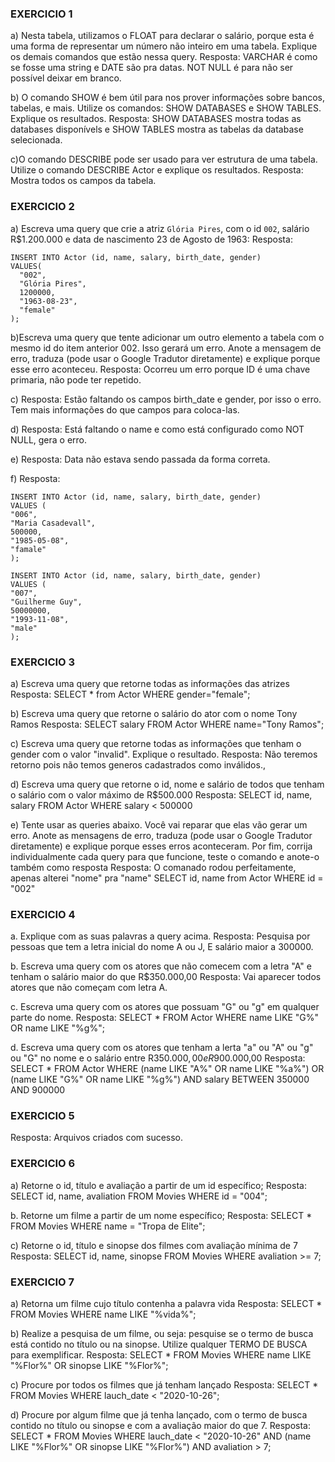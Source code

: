 ### EXERCICIO 1

a) Nesta tabela, utilizamos o FLOAT para declarar o salário, porque esta é uma forma de representar um número não inteiro em uma tabela. Explique os demais comandos que estão nessa query.
Resposta: VARCHAR é como se fosse uma string e DATE são pra datas. NOT NULL é para não ser possível deixar em branco. 

b) O comando SHOW é bem útil para nos prover informações sobre bancos, tabelas, e mais. Utilize os comandos: SHOW DATABASES e SHOW TABLES. Explique os resultados. 
Resposta: SHOW DATABASES mostra todas as databases disponívels e SHOW TABLES mostra as tabelas da database selecionada. 

c)O comando DESCRIBE pode ser usado para ver estrutura de uma tabela. Utilize o comando DESCRIBE Actor e explique os resultados.
Resposta: Mostra todos os campos da tabela. 


### EXERCICIO 2

a) Escreva uma query que crie a atriz `Glória Pires`, com o id `002`, salário R$1.200.000 e data de nascimento 23 de Agosto de 1963:
Resposta: 
```
INSERT INTO Actor (id, name, salary, birth_date, gender)
VALUES(
  "002", 
  "Glória Pires",
  1200000,
  "1963-08-23", 
  "female"
);
```

b)Escreva uma query que tente adicionar um outro elemento a tabela com o mesmo id do item anterior 002. Isso gerará um erro. Anote a mensagem de erro, traduza (pode usar o Google Tradutor diretamente) e explique porque esse erro aconteceu.
Resposta: Ocorreu um erro porque ID é uma chave primaria, não pode ter repetido. 

c) Resposta: Estão faltando os campos birth_date e gender, por isso o erro. Tem mais informações do que campos para coloca-las.

d) Resposta: Está faltando o name e como está configurado como NOT NULL, gera o erro. 

e) Resposta: Data não estava sendo passada da forma correta. 

f) Resposta: 
```
INSERT INTO Actor (id, name, salary, birth_date, gender) 
VALUES (
"006",
"Maria Casadevall",
500000,
"1985-05-08",
"famale"
);

INSERT INTO Actor (id, name, salary, birth_date, gender) 
VALUES (
"007",
"Guilherme Guy",
50000000,
"1993-11-08",
"male"
);
```



### EXERCICIO 3

a) Escreva uma query que retorne todas as informações das atrizes
Resposta: SELECT * from Actor WHERE gender="female";

b)  Escreva uma query que retorne o salário do ator com o nome Tony Ramos
Resposta: SELECT salary FROM Actor WHERE name="Tony Ramos";

c) Escreva uma query que retorne todas as informações que tenham o gender com o valor "invalid". Explique o resultado.
Resposta: Não teremos retorno pois não temos generos cadastrados como inválidos.,

d) Escreva uma query que retorne o id, nome e salário de todos que tenham o salário com o valor máximo de R$500.000
Resposta: SELECT id, name, salary FROM Actor WHERE salary < 500000

e) Tente usar as queries abaixo. Você vai reparar que elas vão gerar um erro. Anote as mensagens de erro, traduza (pode usar o Google Tradutor diretamente) e explique porque esses erros aconteceram. Por fim, corrija individualmente cada query para que funcione, teste o comando e anote-o também como resposta
Resposta: O comanado rodou perfeitamente, apenas alterei "nome" pra "name" SELECT id, name from Actor WHERE id = "002"


### EXERCICIO 4

a. Explique com as suas palavras a query acima.
Resposta: Pesquisa por pessoas que tem a letra inicial do nome A ou J, E salário maior a 300000.


b. Escreva uma query com os atores que não comecem com a letra "A" e tenham o salário maior do que R$350.000,00
Resposta: Vai aparecer todos atores que não começam com letra A.

c. Escreva uma query com os atores que possuam "G" ou "g" em qualquer parte do nome. 
Resposta: SELECT * FROM Actor WHERE name LIKE "G%" OR name LIKE "%g%";

d. Escreva uma query com os atores que tenham a lerta "a" ou "A" ou "g" ou "G" no nome e o salário entre R$350.000,00 e R$900.000,00
Resposta: SELECT * FROM Actor WHERE (name LIKE "A%" OR name LIKE "%a%") OR (name LIKE "G%" OR name LIKE "%g%") AND salary BETWEEN 350000 AND 900000


### EXERCICIO 5
 
Resposta: Arquivos criados com sucesso.

### EXERCICIO 6

a) Retorne o id, título e avaliação a partir de um id específico;
Resposta: SELECT id, name, avaliation FROM Movies WHERE id = "004";

b. Retorne um filme a partir de um nome específico;
Resposta: SELECT * FROM Movies WHERE name = "Tropa de Elite";

c) Retorne o id, título e sinopse dos filmes com avaliação mínima de 7
Resposta: SELECT id, name, sinopse FROM Movies WHERE avaliation >= 7;

### EXERCICIO 7

a) Retorna um filme cujo título contenha a palavra vida
Resposta: SELECT * FROM Movies WHERE name LIKE "%vida%";

b) Realize a pesquisa de um filme, ou seja: pesquise se o termo de busca está contido no título ou na sinopse. Utilize qualquer TERMO DE BUSCA para exemplificar.
Resposta: SELECT * FROM Movies WHERE name LIKE "%Flor%" OR sinopse LIKE "%Flor%";

c) Procure por todos os filmes que já tenham lançado
Resposta: SELECT * FROM Movies WHERE lauch_date < "2020-10-26";

d)  Procure por algum filme que já tenha lançado, com o termo de busca contido no título ou sinopse e com a avaliação maior do que 7.
Resposta: SELECT * FROM Movies WHERE lauch_date < "2020-10-26" AND (name LIKE "%Flor%" OR sinopse LIKE "%Flor%") AND avaliation > 7;


